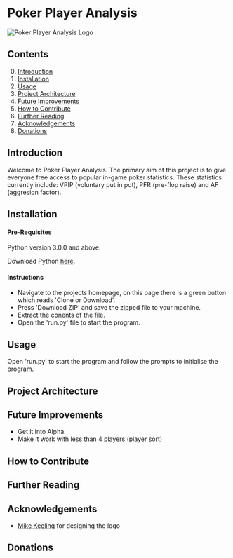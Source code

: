 # Poker Player Analysis

![Poker Player Analysis Logo](https://github.com/liamhartley/pokerplayeranalysis/blob/master/images/logo_small.png)

## Contents
0. [Introduction](#introduction)
1. [Installation](#installation) 
2. [Usage](#usage)
3. [Project Architecture](#projectarchitecture)
4. [Future Improvements](#futureimprovements)
5. [How to Contribute](#howtocontribute)
6. [Further Reading](#furtherreading)
7. [Acknowledgements](#acknowledgements)
8. [Donations](#donations)

<a name="introduction"></a>
## Introduction 

Welcome to Poker Player Analysis. 
The primary aim of this project is to give everyone free access to popular in-game poker statistics.
These statistics currently include: VPIP (voluntary put in pot), PFR (pre-flop raise) and AF (aggresion factor).

<a name="installation"></a>
## Installation 

#### Pre-Requisites
Python version 3.0.0 and above.

Download Python [here](https://www.python.org/downloads/). 

#### Instructions
- Navigate to the projects homepage, on this page there is a green button which reads 'Clone or Download'.
- Press 'Download ZIP' and save the zipped file to your machine.
- Extract the conents of the file.
- Open the 'run.py' file to start the program.


<a name="usage"></a>
## Usage 

Open 'run.py' to start the program and follow the prompts to initialise the program.



<a name="projectarchitecture"></a>
## Project Architecture 

<a name="futureimprovements"></a>
## Future Improvements 

- Get it into Alpha.
- Make it work with less than 4 players (player sort)

<a name="howtocontribute"></a>
## How to Contribute 

<a name="projectarchitecture"></a>
## Further Reading

<a name="acknowledgements"></a>
## Acknowledgements 

- [Mike Keeling](https://www.instagram.com/DailyMAGK/) for designing the logo
<a name="usage"></a>

## Donations 
